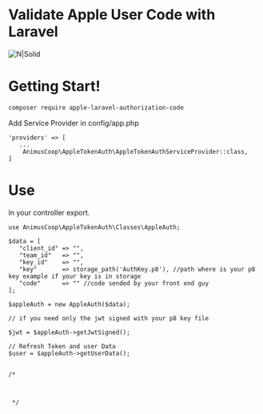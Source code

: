 # Validate Apple User Code with Laravel

![N|Solid](https://media.licdn.com/dms/image/C4D0BAQEvcWyGMS9Y4g/company-logo_200_200/0?e=2159024400&v=beta&t=vl8MQYN2beakdmB0GW7886EUSTwzV0oAKDm4V5MgPhU)

# Getting Start!

 ```sh
 composer require apple-laravel-authorization-code
```

Add Service Provider in config/app.php

```
'providers' => [
   ...
    AnimusCoop\AppleTokenAuth\AppleTokenAuthServiceProvider::class,
]
```

# Use

In your controller export.

```
use AnimusCoop\AppleTokenAuth\Classes\AppleAuth;
```

```
$data = [
   "client_id" => "",
   "team_id"   => "",
   "key_id"    => "",
   "key"       => storage_path('AuthKey.p8'), //path where is your p8 key example if your key is in storage
   "code"      => "" //code sended by your front end guy
];

$appleAuth = new AppleAuth($data);

// if you need only the jwt signed with your p8 key file

$jwt = $appleAuth->getJwtSigned();

// Refresh Token and user Data
$user = $appleAuth->getUserData();


/*
 
 
 
 */

```
